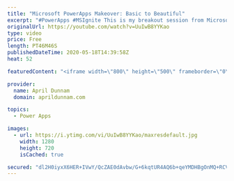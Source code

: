 ```yaml
---
title: "Microsoft PowerApps Makeover: Basic to Beautiful"
excerpt: "#PowerApps #MSIgnite This is my breakout session from Microsoft Ignite 2019 on \"Microsoft PowerApps Makeover: Basic to Beautiful\".  In this 45 minute session I cover how to use the PowerApps Pyramid as a design guide for building beautiful PowerApps.  For more on the PowerApps Pyramid check out my blog"
originalUrl: https://youtube.com/watch?v=UuIwB8YYKao
type: video
price: Free
length: PT46M46S
publishedDateTime: 2020-05-18T14:39:58Z
heat: 52

featuredContent: "<iframe width=\"800\" height=\"500\" frameborder=\"0\" src=\"https://www.youtube.com/embed/UuIwB8YYKao\" allow=\"accelerometer; autoplay; encrypted-media; gyroscope; picture-in-picture\" allowfullscreen></iframe>"

provider:
  name: April Dunnam
  domain: aprildunnam.com

topics:
  - Power Apps

images:
  - url: https://i.ytimg.com/vi/UuIwB8YYKao/maxresdefault.jpg
    width: 1280
    height: 720
    isCached: true

secured: "dl2H0iyxX6HER+IVwY/QcZAE0dAvbw/G+6kqtUR4AQ6b+qeYMDHBgOnMQ+RCVK+RKuVBUI42ZufFFwUmbuusYeTNExUmcp7RE7rfe0uCBe966tllZWJu+LhPnYxcUz4lMxfsLeFMqm+FcR0z2wBRC83NjFcYLyM6dgKv/85epvzCzwIuUJyyiyOayTfwGZoinUDubg2RUtAjs2Ul6E+xaglHM1QPgkKOtRApqqHCoKWo1o2CQYfBJ91f6eUH73bQjP28ol3xSTyeCQNT/oaSgUMTbLwRQ+FU+ah69MtWw2h85TRAe4riasLCagq/D6SmWL2881feuxXOnJ3X6z1bji9JuyVJQoRocdawKEZS8CwQE+9Qean3EgmfOruMCH+5FK+CDRwXFt20ZccB/+4atKXnkFWgOlHUiNSbDuHImck=;SznsPXywnrqkcoR6RJ7zYg=="
---
```


